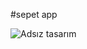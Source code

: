 #sepet app

![Adsız tasarım](https://user-images.githubusercontent.com/103332831/207380711-fc9015eb-096e-4ea8-95bc-d707f622e6b4.gif)

